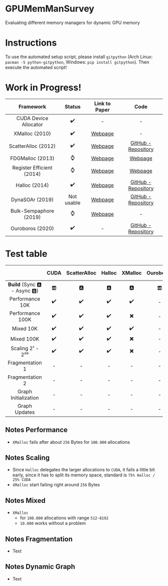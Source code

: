 # GPUMemManSurvey
Evaluating different memory managers for dynamic GPU memory

# Instructions
To use the automated setup script, please install `gitpython` (Arch Linux: `pacman -S python-gitpython`, Windows: `pip install gitpython`).
Then execute the automated script!

# Work in Progress!

| Framework | Status | Link to Paper | Code |
|:---:|:---:|:---:| :---:|
| CUDA Device Allocator | :heavy_check_mark: 	| - | - |
| XMalloc (2010)				| 	:heavy_check_mark: 	| [Webpage](http://hdl.handle.net/2142/16137) | - |
| ScatterAlloc (2012) 			| :heavy_check_mark: 	| [Webpage](https://ieeexplore.ieee.org/document/6339604) | [GitHub - Repository](https://github.com/ax3l/scatteralloc) |
| FDGMalloc (2013) 			    |  :watch: 	| [Webpage](https://www.gcc.tu-darmstadt.de/media/gcc/papers/Widmer_2013_FDM.pdf) | [Webpage](https://www.gcc.tu-darmstadt.de/home/proj/fdgmalloc/index.en.jsp) |
| Register Efficient (2014)	    | :watch:	| [Webpage](https://diglib.eg.org/bitstream/handle/10.2312/hpg.20141090.019-027/019-027.pdf?sequence=1&isAllowed=y) | [Webpage](http://decibel.fi.muni.cz/~xvinkl/CMalloc/) |
| Halloc (2014)				    |  :heavy_check_mark: 	| [Webpage](http://on-demand.gputechconf.com/gtc/2014/presentations/S4271-halloc-high-throughput-dynamic-memory-allocator.pdf) | [GitHub - Repository](https://github.com/canonizer/halloc) |
| DynaSOAr (2019)               |   Not usable   | [Webpage](https://drops.dagstuhl.de/opus/volltexte/2019/10809/pdf/LIPIcs-ECOOP-2019-17.pdf) | [GitHub - Repository](https://github.com/prg-titech/dynasoar)|
| Bulk-Sempaphore (2019)		| 	:watch: 	| [Webpage](https://research.nvidia.com/publication/2019-02_Throughput-oriented-GPU-memory) | - |
| Ouroboros (2020)			    | :heavy_check_mark:	| - | [GitHub - Repository](https://github.com/GPUPeople/Ouroboros) |

# Test table

| | CUDA | ScatterAlloc | Halloc | XMalloc | Ouroboros | Reg-Eff | FDGMalloc | BulkAlloc|
|:---:|:---:|:---:| :---:|:---:|:---:|:---:|:---:|:---:|
| **Build** (Sync :a: - Async :b:) | :ab: | :a: | :a: | :a: | :ab: | :a:| :a: | :b:|
|Performance 10K|:heavy_check_mark:|:heavy_check_mark:|:heavy_check_mark:|:heavy_check_mark:|-|-|-|-|
|Performance 100K|:heavy_check_mark:|:heavy_check_mark:|:heavy_check_mark:|:heavy_multiplication_x:|-|-|-|-|
|Mixed 10K|:heavy_check_mark:|:heavy_check_mark:|:heavy_check_mark:|:heavy_check_mark:|-|-|-|-|
|Mixed 100K|:heavy_check_mark:|:heavy_check_mark:|:heavy_check_mark:|:heavy_multiplication_x:|-|-|-|-|
|Scaling 2¹ - 2²⁰|:heavy_check_mark:|:heavy_check_mark:|:heavy_check_mark:|:heavy_multiplication_x:|-|-|-|-|
|Fragmentation 1|-|-|-|-|-|-|-|-|
|Fragmentation 2|-|-|-|-|-|-|-|-|
|Graph Initialization|-|-|-|-|-|-|-|-|
|Graph Updates|-|-|-|-|-|-|-|-|

## Notes Performance
* `XMalloc` fails after about `256` Bytes for `100.000` allocations

## Notes Scaling
* Since `Halloc` delegates the larger allocations to `CUDA`, it fails a little bit early, since it has to split its memory space, standard is `75% Halloc / 25% CUDA`
* `XMalloc` start failing right around `256` Bytes

## Notes Mixed
* `XMalloc`
  *  for `100.000` allocations with range `512-8192`
  * `10.000` works without a problem

## Notes Fragmentation
* Text

## Notes Dynamic Graph
* Text